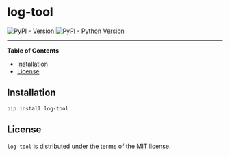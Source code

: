 # log-tool

[![PyPI - Version](https://img.shields.io/pypi/v/log-tool.svg)](https://pypi.org/project/log-tool)
[![PyPI - Python Version](https://img.shields.io/pypi/pyversions/log-tool.svg)](https://pypi.org/project/log-tool)

-----

**Table of Contents**

- [Installation](#installation)
- [License](#license)

## Installation

```console
pip install log-tool
```

## License

`log-tool` is distributed under the terms of the [MIT](https://spdx.org/licenses/MIT.html) license.
